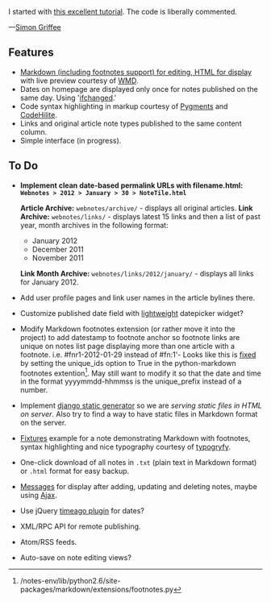 I started with [this excellent tutorial](http://komunitasweb.com/2010/02/django-tutorial-simple-notes-application/). The code is liberally commented.

—[Simon Griffee](http://hypertexthero.com)

Features
----

- [Markdown (including footnotes support) for editing, HTML for display](https://code.djangoproject.com/wiki/UsingMarkup) with live preview courtesy of [WMD](https://github.com/ChiperSoft/wmd#readme).
- Dates on homepage are displayed only once for notes published on the same day. Using '[ifchanged](https://docs.djangoproject.com/en/dev/ref/templates/builtins/?from=olddocs#ifchanged).'
- Code syntax highlighting in markup courtesy of [Pygments](http://pygments.org/) and [CodeHilite](http://freewisdom.org/projects/python-markdown/CodeHilite).
- Links and original article note types published to the same content column.
- Simple interface (in progress).

To Do
----

- **Implement clean date-based permalink URLs with filename.html: `Webnotes > 2012 > January > 30 > NoteTile.html`**

    **Article Archive:** `webnotes/archive/` - displays all original articles.
    **Link Archive:** `webnotes/links/` - displays latest 15 links and then a list of past year, month archives in the following format:

    - January 2012
    - December 2011
    - November 2011

    **Link Month Archive:** `webnotes/links/2012/january/` - displays all links for January 2012.
    
- Add user profile pages and link user names in the article bylines there.
- Customize published date field with [lightweight](http://stefangabos.ro/jquery/zebra-datepicker/) datepicker widget?
- Modify Markdown footnotes extension (or rather move it into the project) to add datestamp to footnote anchor so footnote links are unique on notes list page displaying more than one article with a footnote. i.e. #fnr1-2012-01-29 instead of #fn:1'- Looks like this is [fixed](http://www.freewisdom.org/projects/python-markdown/Tickets/000037) by setting the unique_ids option to True in the python-markdown footnotes extention[^1]. May still want to modify it so that the date and time in the format yyyymmdd-hhmmss is the unique_prefix instead of a number.
- Implement [django static generator](https://github.com/luckythetourist/staticgenerator) so we are *serving static files in HTML on server*. Also try to find a way to have static files in Markdown format on the server.
- [Fixtures](https://docs.djangoproject.com/en/dev/ref/django-admin/#what-s-a-fixture) example for a note demonstrating Markdown with footnotes, syntax highlighting and nice typography courtesy of [typogryfy](http://code.google.com/p/typogrify/).
- One-click download of all notes in `.txt` (plain text in Markdown format) or `.html` format for easy backup.
- [Messages](https://docs.djangoproject.com/en/dev/ref/contrib/messages/) for display after adding, updating and deleting notes, maybe using [Ajax](http://webcloud.se/log/AJAX-in-Django-with-jQuery/).
- Use jQuery [timeago plugin](http://timeago.yarp.com/) for dates?
- XML/RPC API for remote publishing.
- Atom/RSS feeds.
- Auto-save on note editing views?

[^1]: /notes-env/lib/python2.6/site-packages/markdown/extensions/footnotes.py